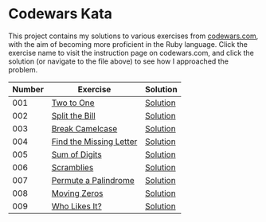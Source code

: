 # Codewars Kata
This project contains my solutions to various exercises from [codewars.com](www.codewars.com), with the aim of becoming more proficient in the Ruby language. Click the exercise name to visit the instruction page on codewars.com, and click the solution (or navigate to the file above) to see how I approached the problem.

| Number | Exercise | Solution |
|---|---|---|
| 001 | [Two to One](https://www.codewars.com/kata/5656b6906de340bd1b0000ac/ruby) | [Solution](https://github.com/gloyens/codewars-kata/blob/main/001-two-to-one.rb) |
| 002 | [Split the Bill](https://www.codewars.com/kata/5641275f07335295f10000d0/ruby) | [Solution](https://github.com/gloyens/codewars-kata/blob/main/002-split-the-bill.rb) |
| 003 | [Break Camelcase](https://www.codewars.com/kata/5208f99aee097e6552000148/ruby) | [Solution](https://github.com/gloyens/codewars-kata/blob/main/003-break-camelcase.rb) |
| 004 | [Find the Missing Letter](https://www.codewars.com/kata/5839edaa6754d6fec10000a2/ruby) | [Solution](https://github.com/gloyens/codewars-kata/blob/main/004-find-the-missing-letter.rb) |
| 005 | [Sum of Digits](https://www.codewars.com/kata/541c8630095125aba6000c00/ruby) | [Solution](https://github.com/gloyens/codewars-kata/blob/main/005-sum-of-digits.rb)
| 006 | [Scramblies](https://www.codewars.com/kata/55c04b4cc56a697bb0000048/ruby) | [Solution](https://github.com/gloyens/codewars-kata/blob/main/006-scramblies.rb) |
| 007 | [Permute a Palindrome](https://www.codewars.com/kata/58ae6ae22c3aaafc58000079/ruby) | [Solution](https://github.com/gloyens/codewars-kata/blob/main/007-permute-a-palindrome.rb)
| 008 | [Moving Zeros](https://www.codewars.com/kata/52597aa56021e91c93000cb0/ruby) | [Solution](https://github.com/gloyens/codewars-kata/blob/main/008-moving-zeros.rb) |
| 009 | [Who Likes It?](https://www.codewars.com/kata/5266876b8f4bf2da9b000362/ruby) | [Solution](https://github.com/gloyens/codewars-kata/blob/main/009-who-likes-it.rb) |
